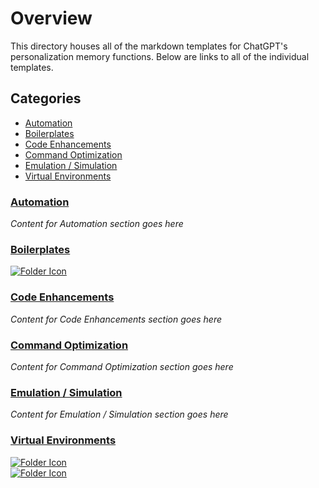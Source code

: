 # Overview
This directory houses all of the markdown templates for ChatGPT's personalization memory functions. Below are links to all of the individual templates.

## Categories
- [Automation](#automation)
- [Boilerplates](#boilerplates)
- [Code Enhancements](#code-enhancements)
- [Command Optimization](#command-optimization)
- [Emulation / Simulation](#emulation--simulation)
- [Virtual Environments](#virtual-environments)

### [Automation](#automation)
*Content for Automation section goes here*

### [Boilerplates](#boilerplates)
[![Folder Icon](https://img.icons8.com/?size=50&id=59943&format=png&color=000000)](IAFT.md)

### [Code Enhancements](#code-enhancements)
*Content for Code Enhancements section goes here*

### [Command Optimization](#command-optimization)
*Content for Command Optimization section goes here*

### [Emulation / Simulation](#emulation--simulation)
*Content for Emulation / Simulation section goes here*

### [Virtual Environments](#virtual-environments)
[![Folder Icon](https://img.icons8.com/?size=50&id=59943&format=png&color=000000)](DIST.md)  
[![Folder Icon](https://img.icons8.com/?size=50&id=59943&format=png&color=000000)](ASCE.md)
